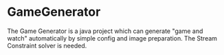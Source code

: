 # GameGenerator
The Game Generator is a java project which can generate "game and watch" automatically by simple config and image preparation. The Stream Constraint solver is needed.
